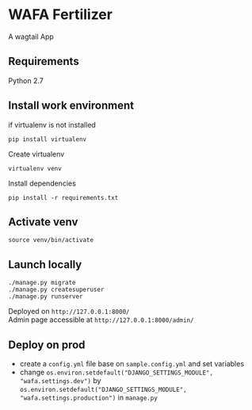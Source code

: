 # WAFA Fertilizer
A wagtail App

## Requirements

Python 2.7

## Install work environment

if virtualenv is not installed <br>

`pip install virtualenv`

Create virtualenv <br>

`virtualenv venv`

Install dependencies <br>

`pip install -r requirements.txt`

## Activate venv

`source venv/bin/activate`

## Launch locally

`./manage.py migrate` <br>
`./manage.py createsuperuser` <br>
`./manage.py runserver` <br>

Deployed on `http://127.0.0.1:8000/` <br>
Admin page accessible at `http://127.0.0.1:8000/admin/`

## Deploy on prod

- create a `config.yml` file base on `sample.config.yml` and set variables <br>
- change `os.environ.setdefault("DJANGO_SETTINGS_MODULE", "wafa.settings.dev")` by `os.environ.setdefault("DJANGO_SETTINGS_MODULE", "wafa.settings.production")` in `manage.py`

